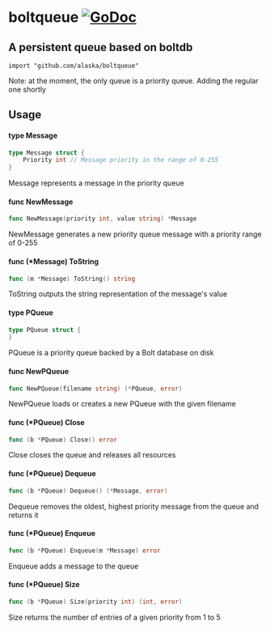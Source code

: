 # boltqueue [![GoDoc](https://godoc.org/github.com/alaska/boltqueue?status.svg)](https://godoc.org/github.com/alaska/boltqueue)
A persistent queue based on boltdb
--
    import "github.com/alaska/boltqueue"

Note: at the moment, the only queue is a priority queue. Adding the regular one shortly

## Usage

#### type Message

```go
type Message struct {
	Priority int // Message priority in the range of 0-255
}
```

Message represents a message in the priority queue

#### func  NewMessage

```go
func NewMessage(priority int, value string) *Message
```
NewMessage generates a new priority queue message with a priority range of 0-255

#### func (*Message) ToString

```go
func (m *Message) ToString() string
```
ToString outputs the string representation of the message's value

#### type PQueue

```go
type PQueue struct {
}
```

PQueue is a priority queue backed by a Bolt database on disk

#### func  NewPQueue

```go
func NewPQueue(filename string) (*PQueue, error)
```
NewPQueue loads or creates a new PQueue with the given filename

#### func (*PQueue) Close

```go
func (b *PQueue) Close() error
```
Close closes the queue and releases all resources

#### func (*PQueue) Dequeue

```go
func (b *PQueue) Dequeue() (*Message, error)
```
Dequeue removes the oldest, highest priority message from the queue and returns
it

#### func (*PQueue) Enqueue

```go
func (b *PQueue) Enqueue(m *Message) error
```
Enqueue adds a message to the queue

#### func (*PQueue) Size

```go
func (b *PQueue) Size(priority int) (int, error)
```
Size returns the number of entries of a given priority from 1 to 5
